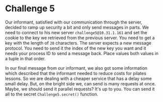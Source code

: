 # Challenge 5

Our informant, satisfied with our communication through the server, decided to
ramp up security a bit and only send messages in parts. We need to connect to his
new server `challenge5@10.31.1.161` and set the cookie to the key we retrieved
from the previous server. You need to get a key with the length of `20`
characters. The server expects a new message protocol. You need to send it the
index of the new key you want and it needs your process ID to send a message
back. Place values both values in a tuple in that order.

In our final message from our informant, we also got some information which
described that the informant needed to reduce costs for pilates lessons. So we
are dealing with a cheaper service that has a delay some small delay. But,
on the bright side we, can send is many requests at once. Maybe, we should send
it parallel requests? It's up to you. You can send it all to the secret
`Challenge5.secret()` function.
